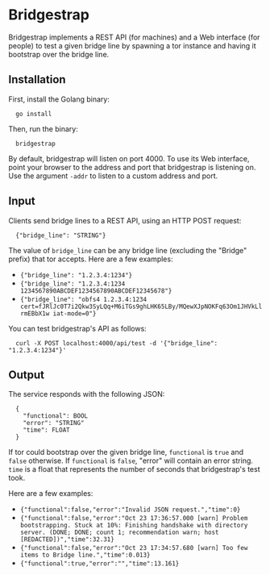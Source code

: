 Bridgestrap
===========

Bridgestrap implements a REST API (for machines) and a Web interface (for
people) to test a given bridge line by spawning a tor instance and having it
bootstrap over the bridge line.

Installation
------------

First, install the Golang binary:

      go install

Then, run the binary:

      bridgestrap

By default, bridgestrap will listen on port 4000.  To use its Web interface,
point your browser to the address and port that bridgestrap is listening on.
Use the argument `-addr` to listen to a custom address and port.

Input
-----

Clients send bridge lines to a REST API, using an HTTP POST request:

      {"bridge_line": "STRING"}

The value of `bridge_line` can be any bridge line (excluding the "Bridge"
prefix) that tor accepts.  Here are a few examples:

* `{"bridge_line": "1.2.3.4:1234"}`
* `{"bridge_line": "1.2.3.4:1234 1234567890ABCDEF1234567890ABCDEF12345678"}`
* `{"bridge_line": "obfs4 1.2.3.4:1234 cert=fJRlJc0T7i2Qkw3SyLQq+M6iTGs9ghLHK65LBy/MQewXJpNOKFq63Om1JHVkLlrmEBbX1w iat-mode=0"}`

You can test bridgestrap's API as follows:

      curl -X POST localhost:4000/api/test -d '{"bridge_line": "1.2.3.4:1234"}'

Output
------

The service responds with the following JSON:

      {
        "functional": BOOL
        "error": "STRING"
        "time": FLOAT
      }

If tor could bootstrap over the given bridge line, `functional` is `true` and
`false` otherwise.  If `functional` is `false`, "error" will contain an error
string.  `time` is a float that represents the number of seconds that
bridgestrap's test took.

Here are a few examples:

* `{"functional":false,"error":"Invalid JSON request.","time":0}`
* `{"functional":false,"error":"Oct 23 17:36:57.000 [warn] Problem bootstrapping. Stuck at 10%: Finishing handshake with directory server. (DONE; DONE; count 1; recommendation warn; host [REDACTED])","time":32.31}`
* `{"functional":false,"error":"Oct 23 17:34:57.680 [warn] Too few items to Bridge line.","time":0.013}`
* `{"functional":true,"error":"","time":13.161}`

